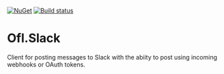 [![NuGet](https://img.shields.io/nuget/v/Ofl.Slack.svg)](https://www.nuget.org/packages/Ofl.Slack/)
[![Build status](https://ci.appveyor.com/api/projects/status/1y1wr3r5hdh6xw8j?svg=true)](https://ci.appveyor.com/project/OneFrameLink/ofl-slack)

# Ofl.Slack
Client for posting messages to Slack with the abiity to post using incoming webhooks or OAuth tokens.
